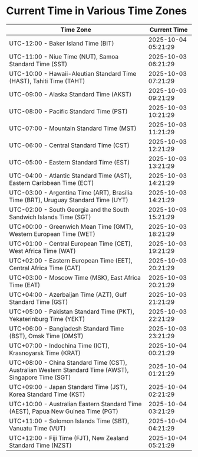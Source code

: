 # Current Time in Various Time Zones

| Time Zone | Current Time |
|-----------|--------------|
| UTC-12:00 - Baker Island Time (BIT) | 2025-10-04 05:21:29 |
| UTC-11:00 - Niue Time (NUT), Samoa Standard Time (SST) | 2025-10-03 06:21:29 |
| UTC-10:00 - Hawaii-Aleutian Standard Time (HAST), Tahiti Time (TAHT) | 2025-10-03 07:21:29 |
| UTC-09:00 - Alaska Standard Time (AKST) | 2025-10-03 09:21:29 |
| UTC-08:00 - Pacific Standard Time (PST) | 2025-10-03 10:21:29 |
| UTC-07:00 - Mountain Standard Time (MST) | 2025-10-03 11:21:29 |
| UTC-06:00 - Central Standard Time (CST) | 2025-10-03 12:21:29 |
| UTC-05:00 - Eastern Standard Time (EST) | 2025-10-03 13:21:29 |
| UTC-04:00 - Atlantic Standard Time (AST), Eastern Caribbean Time (ECT) | 2025-10-03 14:21:29 |
| UTC-03:00 - Argentina Time (ART), Brasília Time (BRT), Uruguay Standard Time (UYT) | 2025-10-03 14:21:29 |
| UTC-02:00 - South Georgia and the South Sandwich Islands Time (SGT) | 2025-10-03 15:21:29 |
| UTC±00:00 - Greenwich Mean Time (GMT), Western European Time (WET) | 2025-10-03 18:21:29 |
| UTC+01:00 - Central European Time (CET), West Africa Time (WAT) | 2025-10-03 19:21:29 |
| UTC+02:00 - Eastern European Time (EET), Central Africa Time (CAT) | 2025-10-03 20:21:29 |
| UTC+03:00 - Moscow Time (MSK), East Africa Time (EAT) | 2025-10-03 20:21:29 |
| UTC+04:00 - Azerbaijan Time (AZT), Gulf Standard Time (GST) | 2025-10-03 21:21:29 |
| UTC+05:00 - Pakistan Standard Time (PKT), Yekaterinburg Time (YEKT) | 2025-10-03 22:21:29 |
| UTC+06:00 - Bangladesh Standard Time (BST), Omsk Time (OMST) | 2025-10-03 23:21:29 |
| UTC+07:00 - Indochina Time (ICT), Krasnoyarsk Time (KRAT) | 2025-10-04 00:21:29 |
| UTC+08:00 - China Standard Time (CST), Australian Western Standard Time (AWST), Singapore Time (SGT) | 2025-10-04 01:21:29 |
| UTC+09:00 - Japan Standard Time (JST), Korea Standard Time (KST) | 2025-10-04 02:21:29 |
| UTC+10:00 - Australian Eastern Standard Time (AEST), Papua New Guinea Time (PGT) | 2025-10-04 03:21:29 |
| UTC+11:00 - Solomon Islands Time (SBT), Vanuatu Time (VUT) | 2025-10-04 04:21:29 |
| UTC+12:00 - Fiji Time (FJT), New Zealand Standard Time (NZST) | 2025-10-04 05:21:29 |
